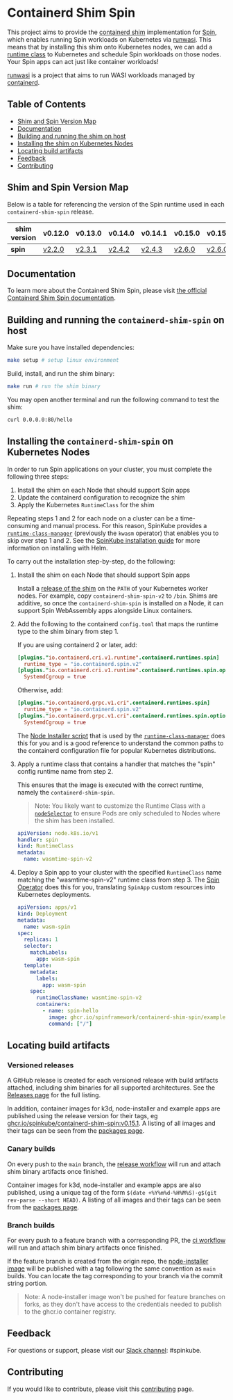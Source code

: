 # Containerd Shim Spin

This project aims to provide the [containerd shim](https://github.com/containerd/containerd/blob/main/core/runtime/v2/README.md#runtime-shim) implementation for [Spin](https://developer.fermyon.com/spin), which enables running Spin workloads on Kubernetes via [runwasi](https://github.com/deislabs/runwasi). This means that by installing this shim onto Kubernetes nodes, we can add a [runtime class](https://kubernetes.io/docs/concepts/containers/runtime-class/) to Kubernetes and schedule Spin workloads on those nodes. Your Spin apps can act just like container workloads!

[runwasi](https://github.com/deislabs/runwasi) is a project that aims to run WASI workloads managed by [containerd](https://containerd.io/).

## Table of Contents

- [Shim and Spin Version Map](#shim-and-spin-version-map)
- [Documentation](#documentation)
- [Building and running the shim on host](#building-and-running-the-containerd-shim-spin-on-host)
- [Installing the shim on Kubernetes Nodes](#installing-the-containerd-shim-spin-on-kubernetes-nodes)
- [Locating build artifacts](#locating-build-artifacts)
- [Feedback](#feedback)
- [Contributing](#contributing)

## Shim and Spin Version Map

Below is a table for referencing the version of the Spin runtime used in each `containerd-shim-spin` release.

| **shim version** | v0.12.0                                                       | v0.13.0                                                       | v0.14.0                                                       | v0.14.1                                                       | v0.15.0                                                       | v0.15.1                                                       | v0.16.0                                                       | v0.17.0                                                       | v0.18.0                                                       | v0.19.0                                                       | v0.20.0                                                       | v0.21.0                                                       | v0.22.0                                                       |
|------------------|---------------------------------------------------------------|---------------------------------------------------------------|---------------------------------------------------------------|---------------------------------------------------------------|---------------------------------------------------------------|---------------------------------------------------------------|---------------------------------------------------------------|---------------------------------------------------------------|---------------------------------------------------------------|---------------------------------------------------------------|---------------------------------------------------------------|---------------------------------------------------------------|---------------------------------------------------------------|
| **spin**         | [v2.2.0](https://github.com/fermyon/spin/releases/tag/v2.2.0) | [v2.3.1](https://github.com/fermyon/spin/releases/tag/v2.3.1) | [v2.4.2](https://github.com/fermyon/spin/releases/tag/v2.4.2) | [v2.4.3](https://github.com/fermyon/spin/releases/tag/v2.4.3) | [v2.6.0](https://github.com/fermyon/spin/releases/tag/v2.6.0) | [v2.6.0](https://github.com/fermyon/spin/releases/tag/v2.6.0) | [v2.6.0](https://github.com/fermyon/spin/releases/tag/v2.6.0) | [v3.0.0](https://github.com/fermyon/spin/releases/tag/v3.0.0) | [v3.1.2](https://github.com/fermyon/spin/releases/tag/v3.1.2) | [v3.2.0](https://github.com/fermyon/spin/releases/tag/v3.2.0) | [v3.3.1](https://github.com/fermyon/spin/releases/tag/v3.3.1) | [v3.4.0](https://github.com/fermyon/spin/releases/tag/v3.4.0) | [v3.5.0](https://github.com/fermyon/spin/releases/tag/v3.5.0) |

## Documentation

To learn more about the Containerd Shim Spin, please visit [the official Containerd Shim Spin documentation](https://www.spinkube.dev/docs/topics/architecture/#containerd-shim-spin).

## Building and running the `containerd-shim-spin` on host

Make sure you have installed dependencies:
```bash
make setup # setup linux environment
```

Build, install, and run the shim binary:

```bash
make run # run the shim binary
```

You may open another terminal and run the following command to test the shim:
```bash
curl 0.0.0.0:80/hello
```

## Installing the `containerd-shim-spin` on Kubernetes Nodes

In order to run Spin applications on your cluster, you must complete the following three steps:

1. Install the shim on each Node that should support Spin apps
2. Update the containerd configuration to recognize the shim
3. Apply the Kubernetes `RuntimeClass` for the shim

Repeating steps 1 and 2 for each node on a cluster can be a time-consuming and manual process. For this reason, SpinKube provides a [`runtime-class-manager`](https://www.spinkube.dev/docs/topics/architecture/#runtime-class-manager) (previously the `kwasm` operator) that enables you to skip over step 1 and 2. See the [SpinKube installation guide](https://www.spinkube.dev/docs/install/installing-with-helm/) for more information on installing with Helm.

To carry out the installation step-by-step, do the following:

1. Install the shim on each Node that should support Spin apps

    Install a [release of the shim](https://github.com/spinkube/containerd-shim-spin/releases) on the `PATH` of your Kubernetes worker nodes. For example, copy `containerd-shim-spin-v2` to `/bin`. Shims are additive, so once the `containerd-shim-spin` is installed on a Node, it can support Spin WebAssembly apps alongside Linux containers.

2. Add the following to the containerd `config.toml` that maps the runtime type to the shim binary from step 1.

    If you are using containerd 2 or later, add:

    ```toml
    [plugins."io.containerd.cri.v1.runtime".containerd.runtimes.spin]
      runtime_type = "io.containerd.spin.v2"
    [plugins."io.containerd.cri.v1.runtime".containerd.runtimes.spin.options]
      SystemdCgroup = true
    ```

    Otherwise, add:

    ```toml
    [plugins."io.containerd.grpc.v1.cri".containerd.runtimes.spin]
      runtime_type = "io.containerd.spin.v2"
    [plugins."io.containerd.grpc.v1.cri".containerd.runtimes.spin.options]
      SystemdCgroup = true
    ```

    The [Node Installer script](./node-installer/script/installer.sh) that is used by the [`runtime-class-manager`](https://www.spinkube.dev/docs/topics/architecture/#runtime-class-manager) does this for you and is a good reference to understand the common paths to the containerd configuration file for popular Kubernetes distributions.

3. Apply a runtime class that contains a handler that matches the "spin" config runtime name from step 2.

    This ensures that the image is executed with the correct runtime, namely the `containerd-shim-spin`.

    > Note: You likely want to customize the Runtime Class with a [`nodeSelector`](https://kubernetes.io/docs/concepts/scheduling-eviction/assign-pod-node/#nodeselector) to ensure Pods are only scheduled to Nodes where the shim has been installed.

    ```yaml
    apiVersion: node.k8s.io/v1
    handler: spin
    kind: RuntimeClass
    metadata:
      name: wasmtime-spin-v2
    ```

4. Deploy a Spin app to your cluster with the specified `RuntimeClass` name matching the "wasmtime-spin-v2" runtime class from step 3. The [Spin Operator](../spin-operator/_index.md) does this for you, translating `SpinApp` custom resources into Kubernetes deployments.

    ```yaml
    apiVersion: apps/v1
    kind: Deployment
    metadata:
      name: wasm-spin
    spec:
      replicas: 1
      selector:
        matchLabels:
          app: wasm-spin
      template:
        metadata:
          labels:
            app: wasm-spin
        spec:
          runtimeClassName: wasmtime-spin-v2
          containers:
            - name: spin-hello
              image: ghcr.io/spinframework/containerd-shim-spin/examples/spin-rust-hello:v0.20.0
              command: ["/"]
    ```

## Locating build artifacts

### Versioned releases

A GitHub release is created for each versioned release with build artifacts attached, including shim binaries for all supported architectures. See the [Releases page](https://github.com/spinkube/containerd-shim-spin/releases) for the full listing.

In addition, container images for k3d, node-installer and example apps are published using the release version for their tags, eg [ghcr.io/spinkube/containerd-shim-spin:v0.15.1](https://github.com/spinkube/containerd-shim-spin/pkgs/container/containerd-shim-spin%2Fnode-installer/240852005?tag=v0.15.1). A listing of all images and their tags can be seen from the [packages page](https://github.com/orgs/spinkube/packages?repo_name=containerd-shim-spin).

### Canary builds

On every push to the `main` branch, the [release workflow](https://github.com/spinkube/containerd-shim-spin/actions/workflows/release.yaml) will run and attach shim binary artifacts once finished.

Container images for k3d, node-installer and example apps are also published, using a unique tag of the form `$(date +%Y%m%d-%H%M%S)-g$(git rev-parse --short HEAD)`. A listing of all images and their tags can be seen from the [packages page](https://github.com/orgs/spinkube/packages?repo_name=containerd-shim-spin).

### Branch builds

For every push to a feature branch with a corresponding PR, the [ci workflow](https://github.com/spinkube/containerd-shim-spin/actions/workflows/ci.yaml) will run and attach shim binary artifacts once finished.

If the feature branch is created from the origin repo, the [node-installer image](https://github.com/spinkube/containerd-shim-spin/pkgs/container/containerd-shim-spin%2Fnode-installer) will be published with a tag following the same convention as `main` builds. You can locate the tag corresponding to your branch via the commit string portion.

> Note: A node-installer image won't be pushed for feature branches on forks, as they don't have access to the credentials needed to publish to the ghcr.io container registry.

## Feedback

For questions or support, please visit our [Slack channel](https://cloud-native.slack.com/archives/C06PC7JA1EE): #spinkube. 

## Contributing

If you would like to contribute, please visit this [contributing](https://www.spinkube.dev/docs/contrib/) page.
